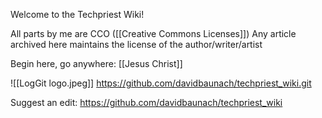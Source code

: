 Welcome to the Techpriest Wiki!

All parts by me are CCO ([[Creative Commons Licenses]])
Any article archived here maintains the license of the author/writer/artist

Begin here, go anywhere:
[[Jesus Christ]]

![[LogGit logo.jpeg]]   https://github.com/davidbaunach/techpriest_wiki.git

Suggest an edit: https://github.com/davidbaunach/techpriest_wiki
